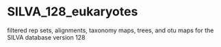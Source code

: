 # SILVA_128_eukaryotes
filtered rep sets, alignments, taxonomy maps, trees, and otu maps for the SILVA database version 128
